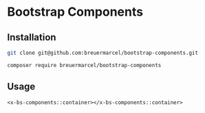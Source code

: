 # Bootstrap Components

## Installation
```bash
git clone git@github.com:breuermarcel/bootstrap-components.git
```
```bash
composer require breuermarcel/bootstrap-components
```

## Usage

```blade
<x-bs-components::container></x-bs-components::container>
```
